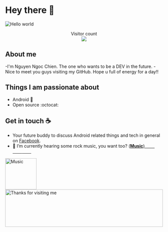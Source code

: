 # Hey there :wave:

<img src="https://raw.githubusercontent.com/sagar-viradiya/sagar-viradiya/master/resources/banner.png" alt="Hello world">

<p align="center"> 
  Visitor count<br>
  <img src="https://profile-counter.glitch.me/sagar-viradiya/count.svg" />
</p>

## About me

-I'm Nguyen Ngoc Chien. The one who wants to be a DEV in the future.
-Nice to meet you guys visiting my GitHub. Hope u full of energy for a day!!

## Things I am passionate about

- Android :robot:
- Open source :octocat:

## Get in touch :coffee:

- Your future buddy to discuss Android related things and tech in general on [Facebook](https://www.facebook.com/cot.toxicff/).
- 🎸 I’m currently hearing some rock music, you want too? (<a href="https://www.youtube.com/watch?v=pyi0ZfuIIvo"><strong>Music</strong>)
  <span>&nbsp;&nbsp;&nbsp;&nbsp;&nbsp;&nbsp;&nbsp;</span> 
<span>&nbsp;&nbsp;&nbsp;&nbsp;&nbsp;&nbsp;&nbsp;</span> 
<span>&nbsp;&nbsp;&nbsp;&nbsp;&nbsp;&nbsp;&nbsp;</span> 
  
<img height="100" alt="Music" src="https://thumbs.gfycat.com/FearlessShimmeringBluejay-max-1mb.gif"> 

<img height="120" alt="Thanks for visiting me" width="100%" src="https://raw.githubusercontent.com/BrunnerLivio/brunnerlivio/master/images/marquee.svg" />
<br />
